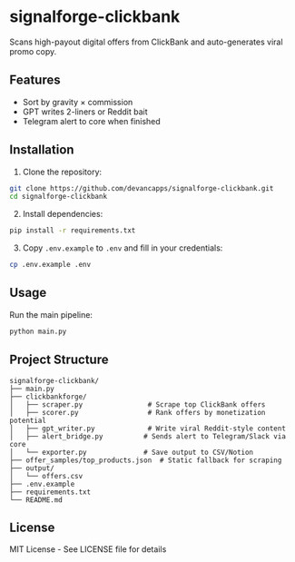 # signalforge-clickbank

Scans high-payout digital offers from ClickBank and auto-generates viral promo copy.

## Features
- Sort by gravity × commission
- GPT writes 2-liners or Reddit bait
- Telegram alert to core when finished

## Installation

1. Clone the repository:
```bash
git clone https://github.com/devancapps/signalforge-clickbank.git
cd signalforge-clickbank
```

2. Install dependencies:
```bash
pip install -r requirements.txt
```

3. Copy `.env.example` to `.env` and fill in your credentials:
```bash
cp .env.example .env
```

## Usage

Run the main pipeline:
```bash
python main.py
```

## Project Structure
```
signalforge-clickbank/
├── main.py
├── clickbankforge/
│   ├── scraper.py                # Scrape top ClickBank offers
│   ├── scorer.py                 # Rank offers by monetization potential
│   ├── gpt_writer.py             # Write viral Reddit-style content
│   ├── alert_bridge.py          # Sends alert to Telegram/Slack via core
│   └── exporter.py              # Save output to CSV/Notion
├── offer_samples/top_products.json  # Static fallback for scraping
├── output/
│   └── offers.csv
├── .env.example
├── requirements.txt
└── README.md
```

## License
MIT License - See LICENSE file for details 
